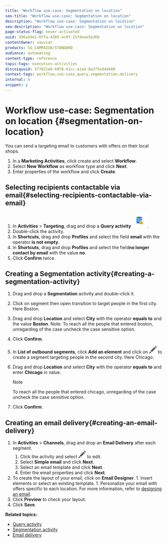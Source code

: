 ```yaml
---
title: "Workflow use-case: Segmentation on location"
seo-title: "Workflow use-case: Segmentation on location"
description: "Workflow use-case: Segmentation on location"
seo-description: "Workflow use-case: Segmentation on location"
page-status-flag: never-activated
uuid: 396a3de1-6ffa-4385-ac9f-15fdeae5a366
contentOwner: sauviat
products: SG_CAMPAIGN/STANDARD
audience: automating
content-type: reference
topic-tags: execution-activities
discoiquuid: 377821e6-69f8-41cc-a1ad-8a2f5ed4d409
context-tags: workflow,use-case,query,segmentation,delivery 
internal: n
snippet: y
---
```


# Workflow use-case: Segmentation on location {#segmentation-on-location}

You can send a targeting email to customers with offers on their local shops.

1. In a **Marketing Activities**, click create and select **Workflow**.
1. Select **New Workflow** as workflow type and click **Next**.
1. Enter properties of the workflow and click **Create**.

## Selecting recipients contactable via email{#selecting-recipients-contactable-via-email}

1. In **Activities** > **Targeting**, drag and drop a **Query activity** ![](assets/query.png).
1. Double-click the activity.
1. In **Shortcuts**, drag and drop **Profiles** and select the field **email** with the operator **is not empty**.
1. In **Shortcuts**, drag and drop **Profiles** and select the field**no longer contact by email** with the value **no**.
1. Click **Confirm** twice.

## Creating a Segmentation activity{#creating-a-segmentation-activity}

1. Drag and drop a **Segmentation** activity and double-click it.
1. Click on segment then open transition to target people in the first city. Here Boston.
1. Drag and drop **Location** and select **City** with the operator **equals to** and the value **Boston**.
Note: To reach all the people that entered boston, unregarding of the case uncheck the case sensitive option.
1. Click **Confirm**.
1. In **List of outbound segments**, click **Add an element** and click on ![](assets/edit_darkgrey-24px.png)  to create a segment targeting people in the second city. Here Chicago.
1. Drag and drop **Location** and select **City** with the operator **equals to** and enter **Chicago** in value.

	>[!NOTE]
	>
	>To reach all the people that entered chicago, unregarding of the case uncheck the case sensitive option.

1. Click **Confirm**.

## Creating an email delivery{#creating-an-email-delivery}

1. In **Activities** > **Channels**, drag and drop an **Email Delivery** after each segment.
	1. Click the activity and select ![](assets/edit_darkgrey-24px.png) to edit.
	1. Select **Simple email** and click **Next**.
	1. Select an email template and click **Next**.
	1. Enter the email properties and click **Next**.
  1. To create the layout of your email, click on **Email Designer**.
	1. Insert elements or select an existing template.
	1. Personalize your email with offers specific to each location.
	For more information, refer to [designing an email](../../designing/using/about-email-content-design.md#designing-an-email-content-from-scratch).
1. Click **Preview** to check your layout.
1. Click **Save**.

**Related topics:**

* [Query activity](../../automating/using/query.md)
* [Segmentation activity](../../automating/using/segmentation.md)
* [Email delivery](../../automating/using/email-delivery.md)
